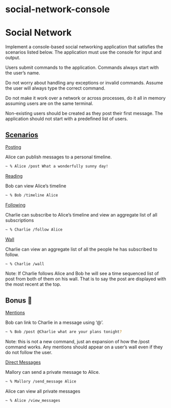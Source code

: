 # social-network-console

# Social Network

Implement a console-based social networking application that satisfies the scenarios listed below. The application must use the console for input and output.

Users submit commands to the application. Commands always start with the user’s name.

Do not worry about handling any exceptions or invalid commands. Assume the user will always type the correct command.

Do not make it work over a network or across processes, do it all in memory assuming users are on the same terminal.

Non-existing users should be created as they post their first message. The application should not start with a predefined list of users.

## <u>Scenarios</u>

<u>Posting</u>

Alice can publish messages to a personal timeline.
```bash
~ % Alice /post What a wonderfully sunny day!
```

<u>Reading</u>

Bob can view Alice’s timeline
```bash
~ % Bob /timeline Alice
```

<u>Following</u>

Charlie can subscribe to Alice’s timeline and view an aggregate list of all subscriptions
```bash
~ % Charlie /follow Alice
```

<u>Wall</u>

Charlie can view an aggregate list of all the people he has subscribed to follow.
```bash
~ % Charlie /wall
```

Note: If Charlie follows Alice and Bob he will see a time sequenced list of post from both of them on his wall. That is to say the post are displayed with the most recent at the top.

## Bonus 🌟

<u>Mentions</u>

Bob can link to Charlie in a message using ‘@’.
```bash
~ % Bob /post @Charlie what are your plans tonight?
```

Note: this is not a new command, just an expansion of how the /post command works. Any mentions should appear on a user’s wall even if they do not follow the user.

<u>Direct Messages</u>

Mallory can send a private message to Alice.
```bash
~ % Mallory /send_message Alice
```

Alice can view all private messages
```bash
~ % Alice /view_messages
```